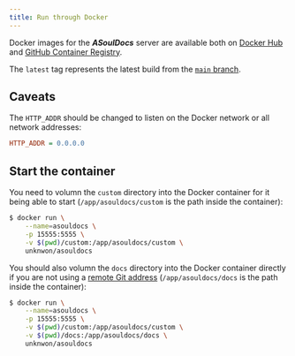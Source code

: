 ```yaml
---
title: Run through Docker
---
```


Docker images for the _**ASoulDocs**_ server are available both on [Docker Hub](https://hub.docker.com/r/unknwon/asouldocs) and [GitHub Container Registry](https://github.com/asoul-sig/asouldocs/pkgs/container/asouldocs).

The `latest` tag represents the latest build from the [`main` branch](https://github.com/asoul-sig/asouldocs).

## Caveats

The `HTTP_ADDR` should be changed to listen on the Docker network or all network addresses:

```ini
HTTP_ADDR = 0.0.0.0
```

## Start the container

You need to volumn the `custom` directory into the Docker container for it being able to start (`/app/asouldocs/custom` is the path inside the container):

```bash
$ docker run \
    --name=asouldocs \
    -p 15555:5555 \
    -v $(pwd)/custom:/app/asouldocs/custom \
    unknwon/asouldocs
```

You should also volumn the `docs` directory into the Docker container directly if you are not using a [remote Git address](set-up-documentation.md#target) (`/app/asouldocs/docs` is the path inside the container):

```bash
$ docker run \
    --name=asouldocs \
    -p 15555:5555 \
    -v $(pwd)/custom:/app/asouldocs/custom \
    -v $(pwd)/docs:/app/asouldocs/docs \
    unknwon/asouldocs
```
